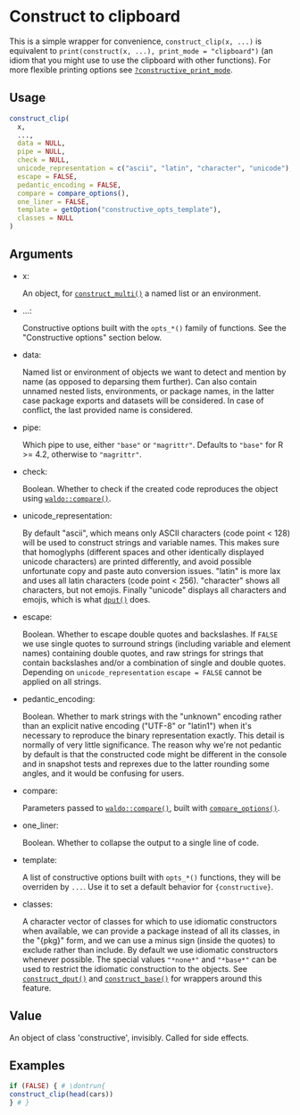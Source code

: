 # Construct to clipboard

This is a simple wrapper for convenience, `construct_clip(x, ...)` is
equivalent to `print(construct(x, ...), print_mode = "clipboard")` (an
idiom that you might use to use the clipboard with other functions). For
more flexible printing options see
[`?constructive_print_mode`](https://cynkra.github.io/constructive/reference/constructive-global_options.md).

## Usage

``` r
construct_clip(
  x,
  ...,
  data = NULL,
  pipe = NULL,
  check = NULL,
  unicode_representation = c("ascii", "latin", "character", "unicode"),
  escape = FALSE,
  pedantic_encoding = FALSE,
  compare = compare_options(),
  one_liner = FALSE,
  template = getOption("constructive_opts_template"),
  classes = NULL
)
```

## Arguments

- x:

  An object, for
  [`construct_multi()`](https://cynkra.github.io/constructive/reference/construct.md)
  a named list or an environment.

- ...:

  Constructive options built with the `opts_*()` family of functions.
  See the "Constructive options" section below.

- data:

  Named list or environment of objects we want to detect and mention by
  name (as opposed to deparsing them further). Can also contain unnamed
  nested lists, environments, or package names, in the latter case
  package exports and datasets will be considered. In case of conflict,
  the last provided name is considered.

- pipe:

  Which pipe to use, either `"base"` or `"magrittr"`. Defaults to
  `"base"` for R \>= 4.2, otherwise to `"magrittr"`.

- check:

  Boolean. Whether to check if the created code reproduces the object
  using
  [`waldo::compare()`](https://waldo.r-lib.org/reference/compare.html).

- unicode_representation:

  By default "ascii", which means only ASCII characters (code point
  \< 128) will be used to construct strings and variable names. This
  makes sure that homoglyphs (different spaces and other identically
  displayed unicode characters) are printed differently, and avoid
  possible unfortunate copy and paste auto conversion issues. "latin" is
  more lax and uses all latin characters (code point \< 256).
  "character" shows all characters, but not emojis. Finally "unicode"
  displays all characters and emojis, which is what
  [`dput()`](https://rdrr.io/r/base/dput.html) does.

- escape:

  Boolean. Whether to escape double quotes and backslashes. If `FALSE`
  we use single quotes to surround strings (including variable and
  element names) containing double quotes, and raw strings for strings
  that contain backslashes and/or a combination of single and double
  quotes. Depending on `unicode_representation` `escape = FALSE` cannot
  be applied on all strings.

- pedantic_encoding:

  Boolean. Whether to mark strings with the "unknown" encoding rather
  than an explicit native encoding ("UTF-8" or "latin1") when it's
  necessary to reproduce the binary representation exactly. This detail
  is normally of very little significance. The reason why we're not
  pedantic by default is that the constructed code might be different in
  the console and in snapshot tests and reprexes due to the latter
  rounding some angles, and it would be confusing for users.

- compare:

  Parameters passed to
  [`waldo::compare()`](https://waldo.r-lib.org/reference/compare.html),
  built with
  [`compare_options()`](https://cynkra.github.io/constructive/reference/compare_options.md).

- one_liner:

  Boolean. Whether to collapse the output to a single line of code.

- template:

  A list of constructive options built with `opts_*()` functions, they
  will be overriden by `...`. Use it to set a default behavior for
  `{constructive}`.

- classes:

  A character vector of classes for which to use idiomatic constructors
  when available, we can provide a package instead of all its classes,
  in the "{pkg}" form, and we can use a minus sign (inside the quotes)
  to exclude rather than include. By default we use idiomatic
  constructors whenever possible. The special values `"*none*"` and
  `"*base*"` can be used to restrict the idiomatic construction to the
  objects. See
  [`construct_dput()`](https://cynkra.github.io/constructive/reference/construct_dput.md)
  and
  [`construct_base()`](https://cynkra.github.io/constructive/reference/construct_dput.md)
  for wrappers around this feature.

## Value

An object of class 'constructive', invisibly. Called for side effects.

## Examples

``` r
if (FALSE) { # \dontrun{
construct_clip(head(cars))
} # }
```
